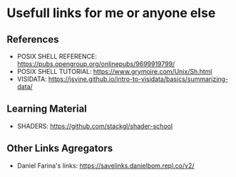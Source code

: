# Usefull links for me or anyone else

## References
* POSIX SHELL REFERENCE: https://pubs.opengroup.org/onlinepubs/9699919799/
* POSIX SHELL TUTORIAL: https://www.grymoire.com/Unix/Sh.html
* VISIDATA: https://jsvine.github.io/intro-to-visidata/basics/summarizing-data/
## Learning Material
* SHADERS: https://github.com/stackgl/shader-school

## Other Links Agregators
* Daniel Farina's links: https://savelinks.danielbom.repl.co/v2/
